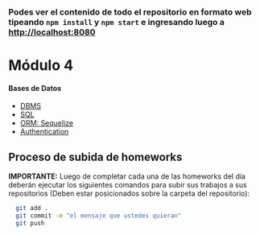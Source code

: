 ### Podes ver el contenido de todo el repositorio en formato web tipeando `npm install` y `npm start` e ingresando luego a <http://localhost:8080>

# Módulo 4

#### Bases de Datos

<div class="hide">

-   [DBMS](./01-dbms)
-   [SQL](./02-sql)
-   [ORM: Sequelize](./03-sequelize)
-   [Authentication](./04-Authentication)

</div>

## Proceso de subida de homeworks

**IMPORTANTE:** Luego de completar cada una de las homeworks del día deberán ejecutar los siguientes comandos para subir sus trabajos a sus repositorios (Deben estar posicionados sobre la carpeta del repositorio):

```bash
  git add .
  git commit -m "el mensaje que ustedes quieran"
  git push
```
